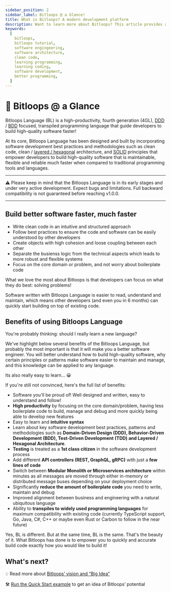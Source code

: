 ```yaml
---
sidebar_position: 2
sidebar_label: Bitloops @ a Glance!
title: What is Bitloops? A modern development platform
description: Want to learn more about Bitloops? This article provides a concise description of what Bitloops is, our vision and how it can help you build better software, faster!
keywords:
  [
    bitloops,
    bitloops tutorial,
    software engingeering,
    software architecture,
    clean code,
    learning programming,
    learning coding,
    software development,
    better programming,
  ]
---
```


# 👀 Bitloops @ a Glance

Bitloops Language (BL) is a high-productivity, fourth generation (4GL), [DDD](https://bitloops.com/docs/bitloops-language/learning/domain-driven-design) / [BDD](https://en.wikipedia.org/wiki/Behavior-driven_development) focused, transpiled programming language that guide developers to build high-quality software faster!

At its core, Bitloops Language has been designed and built by incorporating software development best practices and methodologies such as clean code, clean / [layered / hexagonal](https://alistair.cockburn.us/hexagonal-architecture/) architecture, and [SOLID](https://www.pentalog.com/blog/it-development-technology/solid-principles-object-oriented-programming/) principles that empower developers to build high-quality software that is maintainable, flexible and reliable much faster when compared to traditional programming tools and languages.

---

⚠️ Please keep in mind that the Bitloops Language is in its early stages
and under very active development. Expect bugs and limitations.
Full backward compatibility is not guaranteed before reaching v1.0.0.

---

## Build better software faster, much faster

- Write clean code in an intuitive and structured approach
- Follow best practices to ensure the code and software can be easily understood by other developers
- Create objects with high cohesion and loose coupling between each other
- Separate the busienss logic from the technical aspects which leads to more robust and flexible systems
- Focus on the core domain or problem, and not worry about boilerplate code

What we love the most about Bitloops is that developers can focus on what they do best: solving problems!

Software written with Bitloops Language is easier to read, understand and maintain, which means other developers (and even you in 6 months) can quickly start building on top of existing code.

## Benefits of using Bitloops Language

You're probably thinking: should I really learn a new language?

We've highlight below several benefits of the Bitloops Language, but probably the most important is that it will make you a better software engineer. You will better understand how to build high-quality software, why certain principles or patterns make software easier to maintain and manage, and this knowledge can be applied to any language.

Its also really easy to learn... 😀

If you're still not convinced, here's the full list of benefits:

- Software you'll be proud of! Well designed and written, easy to understand and follow!
- **High productivity** by focusing on the core domain/problem, having less boilerplate code to build, manage and debug and more quickly being able to develop new features
- Easy to learn and **intuitive syntax**
- Learn about key software development best practices, patterns and methodologies such as **Domain-Driven Design (DDD), Behavior-Driven Development (BDD), Test-Driven Development (TDD) and Layered / Hexagonal Architecture**.
- **Testing** is treated as a **1st class citizen** in the software development process
- Add different **API controllers (REST, GraphQL, gRPC)** with just a **few lines of code**
- Switch between **Modular Monolith or Microservices architecture** within minutes as all messages are moved through either in-memory or distributed message buses depending on your deployment choice
- Significantly **reduce the amount of boilerplate code** you need to write, maintain and debug
- Improved alignment between business and engineering with a natural ubiquitous language
- Ability to **transpiles to widely used programming languages** for maximum compatibility with existing code (currently TypeScript support, Go, Java, C#, C++ or maybe even Rust or Carbon to follow in the near future)

Yes, BL is different. But at the same time, BL is the same. That's the beauty of it. What Bitloops has done is to empower you to quickly and accurate build code exactly how you would like to build it!

## What's next?

💡 Read more about [Bitloops’ vision and “Big Idea”](https://bitloops.com/docs/bitloops-language/introduction/bigidea)

🛠️ [Run the Quick Start example](https://bitloops.com/docs/bitloops-language/getting-started/quick-start) to get an idea of Bitloops’ potential
